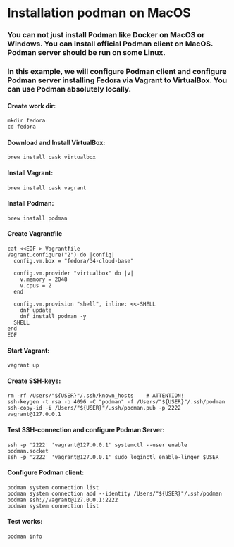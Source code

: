 # Installation podman on MacOS
### You can not just install Podman like Docker on MacOS or Windows. You can install official Podman client on MacOS. Podman server should be run on some Linux.
### In this example, we will configure Podman client and configure Podman server installing Fedora via Vagrant to VirtualBox. You can use Podman absolutely locally.

#### Create work dir:
```
mkdir fedora
cd fedora
```

#### Download and Install VirtualBox:
`brew install cask virtualbox`

#### Install Vagrant:
`brew install cask vagrant`

#### Install Podman:
`brew install podman`

#### Create Vagrantfile
```
cat <<EOF > Vagrantfile
Vagrant.configure("2") do |config|
  config.vm.box = "fedora/34-cloud-base"

  config.vm.provider "virtualbox" do |v|
    v.memory = 2048
    v.cpus = 2
  end

  config.vm.provision "shell", inline: <<-SHELL
    dnf update
    dnf install podman -y
  SHELL
end
EOF
```

#### Start Vagrant:
`vagrant up`

#### Create SSH-keys:
```
rm -rf /Users/"${USER}"/.ssh/known_hosts    # ATTENTION!
ssh-keygen -t rsa -b 4096 -C "podman" -f /Users/"${USER}"/.ssh/podman
ssh-copy-id -i /Users/"${USER}"/.ssh/podman.pub -p 2222 vagrant@127.0.0.1
```

#### Test SSH-connection and configure Podman Server:
```
ssh -p '2222' 'vagrant@127.0.0.1' systemctl --user enable podman.socket
ssh -p '2222' 'vagrant@127.0.0.1' sudo loginctl enable-linger $USER
```

#### Configure Podman client:
```
podman system connection list
podman system connection add --identity /Users/"${USER}"/.ssh/podman podman ssh://vagrant@127.0.0.1:2222
podman system connection list
```

#### Test works:
`podman info`
